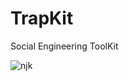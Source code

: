 # TrapKit
Social Engineering ToolKit

![njk](https://user-images.githubusercontent.com/131323082/233266753-a7ceca5c-b198-4955-a509-7ffdc838bc77.jpg)

